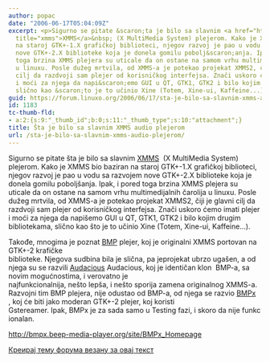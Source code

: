 ```yaml
---
author: popac
date: "2006-06-17T05:04:09Z"
excerpt: <p>Sigurno se pitate &scaron;ta je bilo sa slavnim <a href="http://www.xmms.org"
  title="xmms">XMMS</a>&nbsp; (X MultiMedia System) plejerom. Kako je XMMS bio baziran
  na staroj GTK+-1.X grafičkoj biblioteci, njegov razvoj je pao u vodu sa razvojem
  nove GTK+-2.X biblioteke koja je donela gomilu pobolj&scaron;anja. Ipak, i pored
  toga brzina XMMS plejera su uticale da on ostane na samom vrhu multimedijalnih čarolija
  u linuxu. Posle dužeg mrtvila, od XMMS-a je potekao projekat XMMS2, čiji je glavni
  cilj da razdvoji sam plejer od korisničkog interfejsa. Znači uskoro ćemo imati plejer
  i moći za njega da napi&scaron;emo GUI u QT, GTK1, GTK2 i bilo kojim drugim bibliotekama,
  slično kao &scaron;to je to učinio Xine (Totem, Xine-ui, Kaffeine...).</p>
guid: https://forum.linuxo.org/2006/06/17/sta-je-bilo-sa-slavnim-xmms-audio-plejerom/
id: 1183
tc-thumb-fld:
- a:2:{s:9:"_thumb_id";b:0;s:11:"_thumb_type";s:10:"attachment";}
title: Šta je bilo sa slavnim XMMS audio plejerom
url: /sta-je-bilo-sa-slavnim-xmms-audio-plejerom/
---
```

Sigurno se pitate &scaron;ta je bilo sa slavnim [XMMS](http://www.xmms.org "xmms")&nbsp; (X MultiMedia System) plejerom. Kako je XMMS bio baziran na staroj GTK+-1.X grafičkoj biblioteci, njegov razvoj je pao u vodu sa razvojem nove GTK+-2.X biblioteke koja je donela gomilu pobolj&scaron;anja. Ipak, i pored toga brzina XMMS plejera su uticale da on ostane na samom vrhu multimedijalnih čarolija u linuxu. Posle dužeg mrtvila, od XMMS-a je potekao projekat XMMS2, čiji je glavni cilj da razdvoji sam plejer od korisničkog interfejsa. Znači uskoro ćemo imati plejer i moći za njega da napi&scaron;emo GUI u QT, GTK1, GTK2 i bilo kojim drugim bibliotekama, slično kao &scaron;to je to učinio Xine (Totem, Xine-ui, Kaffeine&#8230;).

<!--break-->

Takođe, mnogima je poznat [BMP](http://bmp.beep-media-player.org/index.php/) plejer, koj je originalni XMMS portovan na GTK+-2 krafičke biblioteke.&nbsp;Njegova&nbsp;sudbina&nbsp;bila&nbsp;je&nbsp;slična,&nbsp;pa&nbsp;jeprojekat&nbsp;ubrzo&nbsp;uga&scaron;en,&nbsp;a&nbsp;od&nbsp;njega&nbsp;su&nbsp;se&nbsp;razvili [Audacious](http://audacious-media-player.org/Main_Page) Audacious,&nbsp;koj&nbsp;je&nbsp;identičan&nbsp;klon&nbsp; BMP-a, sa novim mogućnostima, i verovatno je najfunkcionalnija,&nbsp;ne&scaron;to&nbsp;lep&scaron;a,&nbsp;i&nbsp;ne&scaron;to&nbsp;sporija zamena originalnog XMMS-a. Razvojni tim BMP plejera,&nbsp;nije&nbsp;odustao&nbsp;od&nbsp;BMP-a,&nbsp;od&nbsp;njega&nbsp;se&nbsp;razvio [BMPx](http://bmpx.beep-media-player.org/site/BMPx_Homepage) ,&nbsp;koj&nbsp;će&nbsp;biti&nbsp;jako&nbsp;moderan&nbsp;GTK+-2 plejer, koj koristi Gstereamer.&nbsp;Ipak,&nbsp;BMPx&nbsp;je&nbsp;za&nbsp;sada&nbsp;samo&nbsp;u&nbsp;Testing&nbsp;fazi,&nbsp;i&nbsp;skoro&nbsp;da&nbsp;nije&nbsp;funkcionalan.&nbsp; 

<http://bmpx.beep-media-player.org/site/BMPx_Homepage> 

[Креирај тему форума везану за овај текст](https://linuxo.org/nova-tema-na-forumu/?se_pid=1183)